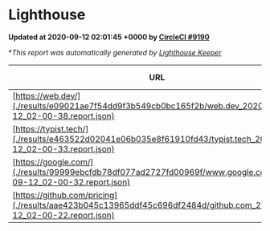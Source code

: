 
# Lighthouse

**Updated at 2020-09-12 02:01:45 +0000 by [CircleCI #9190](https://circleci.com/gh/ItinerisLtd/lighthouse-keeper-example/9190)**

**This report was automatically generated by [Lighthouse Keeper](https://github.com/itinerisltd/lighthouse-keeper)*

| URL | Performance | Accessibility | Best Practices | SEO | PWA | Updated At |
| --- | --- | --- | --- | --- | --- | --- |
| [https://web.dev/](./results/e09021ae7f54dd9f3b549cb0bc165f2b/web.dev_2020-09-12_02-00-38.report.json) | 0.83 | 1 | 0.93 | 0.99 | 0.96 | 2020-09-12T02:00:38.785Z |
| [https://typist.tech/](./results/e463522d02041e06b035e8f61910fd43/typist.tech_2020-09-12_02-00-33.report.json) | 0.86 | 0.92 | 0.93 | 0.99 | 0.57 | 2020-09-12T02:00:33.437Z |
| [https://google.com/](./results/99999ebcfdb78df077ad2727fd00969f/www.google.com_2020-09-12_02-00-32.report.json) | 0.71 | 0.9 | 0.93 | 0.85 | 0.54 | 2020-09-12T02:00:32.996Z |
| [https://github.com/pricing](./results/aae423b045c13965ddf45c696df2484d/github.com_2020-09-12_02-00-22.report.json) | 0.57 | 0.96 | 0.93 | 0.92 | 0.54 | 2020-09-12T02:00:22.882Z |
